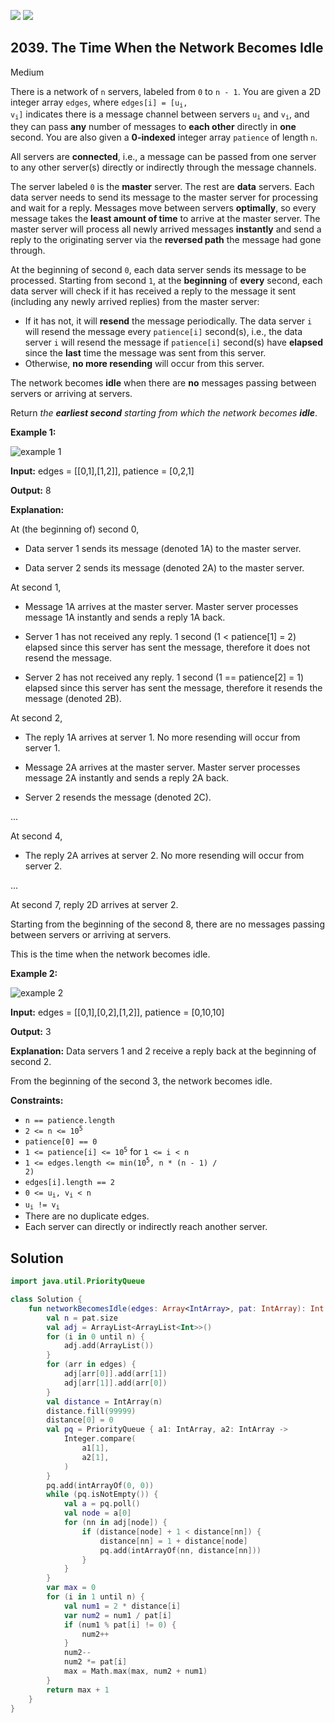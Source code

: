 [![](https://img.shields.io/github/stars/javadev/LeetCode-in-Kotlin?label=Stars&style=flat-square)](https://github.com/javadev/LeetCode-in-Kotlin)
[![](https://img.shields.io/github/forks/javadev/LeetCode-in-Kotlin?label=Fork%20me%20on%20GitHub%20&style=flat-square)](https://github.com/javadev/LeetCode-in-Kotlin/fork)

## 2039\. The Time When the Network Becomes Idle

Medium

There is a network of `n` servers, labeled from `0` to `n - 1`. You are given a 2D integer array `edges`, where <code>edges[i] = [u<sub>i</sub>, v<sub>i</sub>]</code> indicates there is a message channel between servers <code>u<sub>i</sub></code> and <code>v<sub>i</sub></code>, and they can pass **any** number of messages to **each other** directly in **one** second. You are also given a **0-indexed** integer array `patience` of length `n`.

All servers are **connected**, i.e., a message can be passed from one server to any other server(s) directly or indirectly through the message channels.

The server labeled `0` is the **master** server. The rest are **data** servers. Each data server needs to send its message to the master server for processing and wait for a reply. Messages move between servers **optimally**, so every message takes the **least amount of time** to arrive at the master server. The master server will process all newly arrived messages **instantly** and send a reply to the originating server via the **reversed path** the message had gone through.

At the beginning of second `0`, each data server sends its message to be processed. Starting from second `1`, at the **beginning** of **every** second, each data server will check if it has received a reply to the message it sent (including any newly arrived replies) from the master server:

*   If it has not, it will **resend** the message periodically. The data server `i` will resend the message every `patience[i]` second(s), i.e., the data server `i` will resend the message if `patience[i]` second(s) have **elapsed** since the **last** time the message was sent from this server.
*   Otherwise, **no more resending** will occur from this server.

The network becomes **idle** when there are **no** messages passing between servers or arriving at servers.

Return _the **earliest second** starting from which the network becomes **idle**_.

**Example 1:**

![example 1](https://assets.leetcode.com/uploads/2021/09/22/quiet-place-example1.png)

**Input:** edges = \[\[0,1],[1,2]], patience = [0,2,1]

**Output:** 8

**Explanation:**

At (the beginning of) second 0,

- Data server 1 sends its message (denoted 1A) to the master server.

- Data server 2 sends its message (denoted 2A) to the master server.


At second 1,

- Message 1A arrives at the master server. Master server processes message 1A instantly and sends a reply 1A back.

- Server 1 has not received any reply. 1 second (1 < patience[1] = 2) elapsed since this server has sent the message, therefore it does not resend the message.

- Server 2 has not received any reply. 1 second (1 == patience[2] = 1) elapsed since this server has sent the message, therefore it resends the message (denoted 2B).


At second 2,

- The reply 1A arrives at server 1. No more resending will occur from server 1.

- Message 2A arrives at the master server. Master server processes message 2A instantly and sends a reply 2A back.

- Server 2 resends the message (denoted 2C).

...

At second 4,

- The reply 2A arrives at server 2. No more resending will occur from server 2.

...

At second 7, reply 2D arrives at server 2.


Starting from the beginning of the second 8, there are no messages passing between servers or arriving at servers.

This is the time when the network becomes idle. 

**Example 2:**

![example 2](https://assets.leetcode.com/uploads/2021/09/04/network_a_quiet_place_2.png)

**Input:** edges = \[\[0,1],[0,2],[1,2]], patience = [0,10,10]

**Output:** 3

**Explanation:** Data servers 1 and 2 receive a reply back at the beginning of second 2.

From the beginning of the second 3, the network becomes idle. 

**Constraints:**

*   `n == patience.length`
*   <code>2 <= n <= 10<sup>5</sup></code>
*   `patience[0] == 0`
*   <code>1 <= patience[i] <= 10<sup>5</sup></code> for `1 <= i < n`
*   <code>1 <= edges.length <= min(10<sup>5</sup>, n * (n - 1) / 2)</code>
*   `edges[i].length == 2`
*   <code>0 <= u<sub>i</sub>, v<sub>i</sub> < n</code>
*   <code>u<sub>i</sub> != v<sub>i</sub></code>
*   There are no duplicate edges.
*   Each server can directly or indirectly reach another server.

## Solution

```kotlin
import java.util.PriorityQueue

class Solution {
    fun networkBecomesIdle(edges: Array<IntArray>, pat: IntArray): Int {
        val n = pat.size
        val adj = ArrayList<ArrayList<Int>>()
        for (i in 0 until n) {
            adj.add(ArrayList())
        }
        for (arr in edges) {
            adj[arr[0]].add(arr[1])
            adj[arr[1]].add(arr[0])
        }
        val distance = IntArray(n)
        distance.fill(99999)
        distance[0] = 0
        val pq = PriorityQueue { a1: IntArray, a2: IntArray ->
            Integer.compare(
                a1[1],
                a2[1],
            )
        }
        pq.add(intArrayOf(0, 0))
        while (pq.isNotEmpty()) {
            val a = pq.poll()
            val node = a[0]
            for (nn in adj[node]) {
                if (distance[node] + 1 < distance[nn]) {
                    distance[nn] = 1 + distance[node]
                    pq.add(intArrayOf(nn, distance[nn]))
                }
            }
        }
        var max = 0
        for (i in 1 until n) {
            val num1 = 2 * distance[i]
            var num2 = num1 / pat[i]
            if (num1 % pat[i] != 0) {
                num2++
            }
            num2--
            num2 *= pat[i]
            max = Math.max(max, num2 + num1)
        }
        return max + 1
    }
}
```
